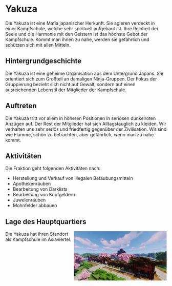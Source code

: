 # Yakuza

Die Yakuza ist eine Mafia japanischer Herkunft. Sie agieren verdeckt in einer Kampfschule, welche sehr spirituell aufgebaut ist. Ihre Reinheit der Seele und die Harmonie mit den Geistern ist das höchste Gebot der Kampfschule. Kommt man ihnen zu nahe, werden sie gefährlich und schützen sich mit allen Mitteln.

## Hintergrundgeschichte 

Die Yakuza ist eine geheime Organisation aus dem Untergrund Japans. Sie orientiert sich zum Großteil an damaligen Ninja-Gruppen. Der Fokus der Gruppierung bezieht sich nicht auf Gewalt, sondern auf einen ausreichenden Lebenstil der Mitglieder der Kampfschule.

## Auftreten 

Die Yakuza tritt vor allem in höheren Positionen in seriösen dunkelroten Anzügen auf. Der Rest der Mitglieder hat sich Alltagstauglich zu kleiden. Wir verhalten uns sehr seriös und friedfertig gegenüber der Zivilisation. Wir sind wie Flamme, schön zu betrachten, aber gefährlich, wenn man zu nahe kommt.

## Aktivitäten
Die Fraktion geht folgenden Aktivitäten nach:

* Herstellung und Verkauf von illegalen Betäubungsmitteln
* Apothekenräuben
* Bearbeitung von Darklists
* Bearbeitung von Kopfgeldern
* Juwelenräuben
* Mohnfelder abbauen


## Lage des Hauptquartiers
<img align="right" width="290" eight="290" src="../../../assets/image/fraktionen/YakuzaHQ.png">
Die Yakuza hat ihren Standort als Kampfschule im Asiaviertel.
